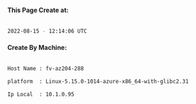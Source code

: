 
   
#### This Page Create at:

```bash

2022-08-15 - 12:14:06 UTC

```

#### Create By Machine:

```bash

Host Name : fv-az204-288

platform  : Linux-5.15.0-1014-azure-x86_64-with-glibc2.31

Ip Local  : 10.1.0.95

```

